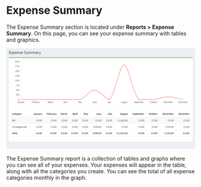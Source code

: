 Expense Summary
========

The Expense Summary section is located under **Reports > Expense Summary**. On this page, you can see your expense summary with tables and graphics.

![income summary](_images/expense-summary.png)

The Expense Summary report is a collection of tables and graphs where you can see all of your expenses. Your expenses will appear in the table, along with all the categories you create. You can see the total of all expense categories monthly in the graph.